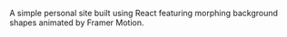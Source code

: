 A simple personal site built using React featuring morphing background shapes animated by Framer Motion.